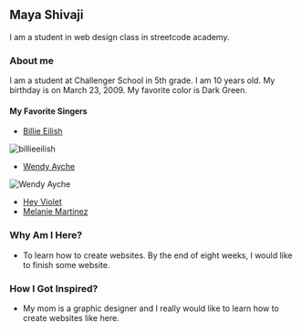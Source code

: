 ## Maya Shivaji

I am a student in web design class in streetcode academy.

### About me
I am a student at Challenger School in 5th grade. I am 10 years old. My birthday is on March 23, 2009.
My favorite color is Dark Green.
#### My Favorite Singers
* [Billie Eilish](https://www.billieeilish.com)

![billieeilish](https://upload.wikimedia.org/wikipedia/commons/thumb/3/39/Billie_Eilish_2019_by_Glenn_Francis.jpg/440px-Billie_Eilish_2019_by_Glenn_Francis.jpg)
* [Wendy Ayche](https://www.youtube.com/channel/UCD9PZYV5heAevh9vrsYmt1g)

![Wendy Ayche](https://em.wattpad.com/59c3dbd22ddbe6bac047eab01009a745b3c62407/68747470733a2f2f73332e616d617a6f6e6177732e636f6d2f776174747061642d6d656469612d736572766963652f53746f7279496d6167652f594a484a7162513673524f527a773d3d2d3736353231313730392e313562363230363735353630393638393731303132323735393439352e6a7067?s=fit&w=720&h=720)
* [Hey Violet](https://www.heyviolet.com)
* [Melanie Martinez](https://www.youtube.com/channel/UC2YnEq5Fc5_zEO6bo0oNzCQ)
### Why Am I Here?
* To learn how to create websites. By the end of eight weeks, I would like to finish some website.
### How I Got Inspired?
* My mom is a graphic designer and I really would like to learn how to create websites like here.
